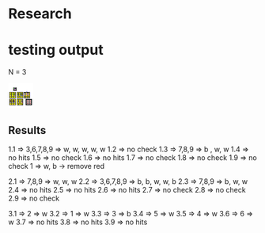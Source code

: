 # Research

# testing output

N = 3

![inner works](images/inner-works.png)

## Results

1.1 => 3,6,7,8,9 => w, w, w, w, w
1.2 => no check
1.3 => 7,8,9 => b , w, w
1.4 => no hits
1.5 => no check
1.6 => no hits
1.7 => no check
1.8 => no check
1.9 => no check
1 => w, b -> remove red

2.1 => 7,8,9 => w, w, w
2.2 => 3,6,7,8,9 => b, b, w, w, b
2.3 => 7,8,9 => b, w, w
2.4 => no hits
2.5 => no hits
2.6 => no hits
2.7 => no check
2.8 => no check
2.9 => no check

3.1 => 2 => w
3.2 => 1 => w
3.3 => 3 => b
3.4 => 5 => w
3.5 => 4 => w
3.6 => 6 => w
3.7 => no hits
3.8 => no hits
3.9 => no hits
